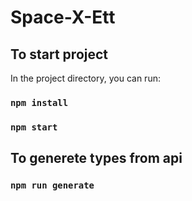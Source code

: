 # Space-X-Ett
## To start project

In the project directory, you can run:

### `npm install`
### `npm start`

## To generete types from api

### `npm run generate`
